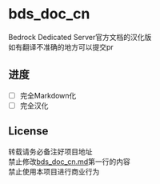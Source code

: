 # bds_doc_cn
Bedrock Dedicated Server官方文档的汉化版</br>
如有翻译不准确的地方可以提交pr

## 进度
- [ ] 完全Markdown化
- [ ] 完全汉化

## License
转载请务必备注好项目地址</br>
禁止修改[bds_doc_cn.md](bds_doc_cn.md)第一行的内容</br>
禁止使用本项目进行商业行为